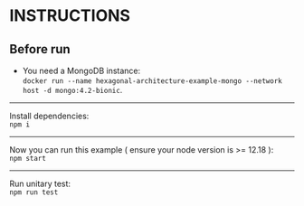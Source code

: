 # INSTRUCTIONS

## Before run

- You need a MongoDB instance:  
`docker run --name hexagonal-architecture-example-mongo --network host -d mongo:4.2-bionic`.

___

Install dependencies:  
`npm i`

___

Now you can run this example ( ensure your node version is >= 12.18 ):  
`npm start`

___

Run unitary test:  
`npm run test`
